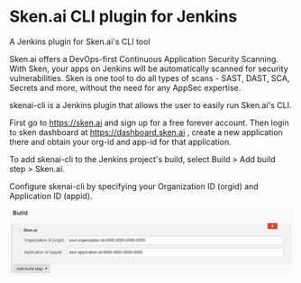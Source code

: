 # Sken.ai CLI plugin for Jenkins

A Jenkins plugin for Sken.ai's CLI tool
 
Sken.ai offers a DevOps-first Continuous Application Security Scanning. With Sken, your apps on Jenkins will be automatically scanned for security vulnerabilities. Sken is one tool to do all types of scans - SAST, DAST, SCA, Secrets and more, without the need for any AppSec expertise.

skenai-cli is a Jenkins plugin that allows the user to easily run Sken.ai's CLI.

First go to https://sken.ai and sign up for a free forever account. Then login to sken dashboard at https://dashboard.sken.ai , create a new application there and obtain your org-id and app-id for that application.

To add skenai-cli to the Jenkins project's build, select Build > Add build step > Sken.ai.

Configure skenai-cli by specifying your Organization ID (orgid) and Application ID (appid).

![Specify orgid and appid](docs/screenshot.png?raw=true)

